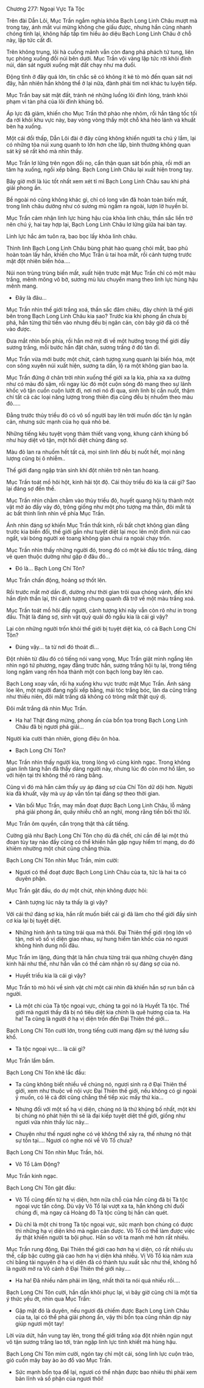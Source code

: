 




Chương 277: Ngoại Vực Tà Tộc


Trên đài Dẫn Lôi, Mục Trần ngắm nghía khỏa Bạch Long Linh Châu mượt mà trong tay, ánh mắt vui mừng không che giấu được, nhưng hắn cũng nhanh chóng tỉnh lại, không hấp tấp tìm hiểu ảo diệu Bạch Long Linh Châu ở chỗ này, lập tức cất đi.

Trên không trung, lôi hà cuồng mãnh vẫn còn đang phá phách tứ tung, liên tục phóng xuống đồi núi bên dưới. Mục Trần vội vàng lập tức rời khỏi đỉnh núi, dán sát người xuống mặt đất chạy như ma đuổi.

Động tĩnh ở đây quá lớn, tin chắc sẽ có không ít kẻ tò mò đến quan sát nơi đây, hẳn nhiên hắn không thể ở lại nữa, đành phải tìm nơi khác tu luyện tiếp.

Mục Trần bay sát mặt đất, tránh né những luồng lôi đình lỏng, tránh khỏi phạm vi tàn phá của lôi đình khủng bố.

Áp lực đã giảm, khiến cho Mục Trần thở phào nhẹ nhõm, rồi hắn tăng tốc tối đa rời khỏi khu vực này, bay vòng vòng thấy một chỗ khá hẻo lánh và khuất bèn hạ xuống.

Một cái đồi thấp, Dẫn Lôi đài ở đây cũng không khiến người ta chú ý lắm, lại có những tòa núi xung quanh to lớn hơn che lấp, bình thường không quan sát kỹ sẽ rất khó mà nhìn thấy.

Mục Trần lơ lửng trên ngọn đồi nọ, cẩn thận quan sát bốn phía, rồi mới an tâm hạ xuống, ngồi xếp bằng. Bạch Long Linh Châu lại xuất hiện trong tay.

Bây giờ mới là lúc tốt nhất xem xét tỉ mỉ Bạch Long Linh Châu sau khi phá giải phong ấn.

Bề ngoài nó cũng không khác gì, chỉ có long văn đã hoàn toàn biến mất, trong linh châu dường như có sương mù ngấm ra ngoài, lượn lờ huyền bí.

Mục Trần cảm nhận linh lực hùng hậu của khỏa linh châu, thần sắc liền trở nên chú ý, hai tay hợp lại, Bạch Long Linh Châu lơ lửng giữa hai bàn tay.

Linh lực hắc ám tuôn ra, bao bọc lấy khỏa linh châu.

Thình lình Bạch Long Linh Châu bùng phát hào quang chói mắt, bao phủ hoàn toàn lấy hắn, khiến cho Mục Trần ù tai hoa mắt, rồi cảnh tượng trước mặt đột nhiên biến hóa....

Núi non trùng trùng biến mất, xuất hiện trước mặt Mục Trần chỉ có một màu trắng, mênh mông vô bờ, sương mù lưu chuyển mang theo linh lực hùng hậu mênh mang.

- Đây là đâu...

Mục Trần nhìn thế giới trắng xoá, thần sắc đăm chiêu, đây chính là thế giới bên trong Bạch Long Linh Châu kia sao? Trước kia khi phong ấn chưa bị phá, hắn từng thử tiến vào nhưng đều bị ngăn cản, còn bây giờ đã có thể vào được.

Đưa mắt nhìn bốn phía, rồi hắn mờ mịt đi về một hướng trong thế giới đầy sương trắng, mỗi bước hắn đặt chân, sương trắng ở đó tản đi.

Mục Trần vừa mới bước một chút, cảnh tượng xung quanh lại biến hóa, một con sông xuyên núi xuất hiện, sương ta dần, lộ ra một không gian bao la.

Mục Trần đứng ở chân trời nhìn xuống thế giới xa lạ kia, phía xa xa dường như có màu đỏ sậm, rồi ngay lúc đó một cuộn sóng đỏ mang theo sự lãnh khốc vô tận cuồn cuộn lướt đi, nơi nơi nó đi qua, sinh linh bị cắn nuốt, thậm chí tất cả các loại năng lượng trong thiên địa cũng đều bị nhuốm theo màu đỏ.....

Đằng trước thủy triều đỏ có vô số người bay lên trời muốn dốc tận lự ngăn cản, nhưng sức mạnh của họ quá nhỏ bé.

Những tiếng kêu tuyệt vọng thảm thiết vang vọng, khung cảnh khủng bố như hủy diệt vô tận, một hồi diệt chủng đáng sợ.

Màu đỏ lan ra nhuốm hết tất cả, mọi sinh linh đều bị nuốt hết, mọi năng lượng cũng bị ô nhiễm..

Thế giới đang ngập tràn sinh khí đột nhiên trở nên tan hoang.

Mục Trần toát mồ hôi hột, kinh hãi tột độ. Cái thủy triều đỏ kia là cái gì? Sao lại đáng sợ đến thế.

Mục Trần nhìn chằm chằm vào thủy triều đỏ, huyết quang hội tụ thành một vật mờ ảo đầy vảy đỏ, trông giống như một pho tượng ma thần, đôi mắt tà ác bất thình lình nhìn về phía Mục Trần.

Ánh nhìn đáng sợ khiến Mục Trần thất kinh, rồi bất chợt không gian đằng trước kia biến đổi, thế giới gần như tuyệt diệt lại mọc lên một đỉnh núi cao ngất, vài bóng người xé toang không gian chui ra ngoài chạy trốn.

Mục Trần nhìn thấy những người đó, trong đó có một kẻ đầu tóc trắng, dáng vẻ quen thuộc dường như gặp ở đâu đó...

- Đó là... Bạch Long Chí Tôn?

Mục Trần chấn động, hoảng sợ thốt lên.

Rồi trước mắt mờ dần đi, dường như thời gian trôi qua chóng vánh, đến khi hắn định thần lại, thì cảnh tượng chung quanh đã trở về một màu trắng xoá.

Mục Trần toát mồ hôi đầy người, cảnh tượng khi nãy vẫn còn rõ như in trong đầu. Thật là đáng sợ, sinh vật quỷ quái đỏ ngầu kia là cái gì vậy?

Lại còn những người trốn khỏi thế giới bị tuyệt diệt kia, có cả Bạch Long Chí Tôn?

- Đúng vậy... ta từ nơi đó thoát đi...

Đột nhiên từ đâu đó có tiếng nói vang vọng, Mục Trần giật mình ngẩng lên nhìn ngó tứ phương, ngay đằng trước hắn, sương trắng hội tụ lại, trong tiếng long ngâm vang rền hóa thành một con bạch long bay lên cao.

Bạch Long xoay vần, rồi hạ xuống khu vực trước mặt Mục Trần. Ánh sáng lóe lên, một người đang ngồi xếp bằng, mái tóc trắng bóc, làn da cũng trắng như thiếu niên, đôi mắt trắng dã không có tròng mắt thật quỷ dị.

Đôi mắt trắng dã nhìn Mục Trần.

- Ha ha! Thật đáng mừng, phong ấn của bổn tọa trong Bạch Long Linh Châu đã bị ngươi phá giải...

Người kia cười thản nhiên, giọng điệu ôn hòa.

- Bạch Long Chí Tôn?

Mục Trần nhìn thấy người kia, trong lòng vô cùng kinh ngạc. Trong không gian linh tàng hắn đã thấy dáng người này, nhưng lúc đó còn mơ hồ lắm, so với hiện tại thì không thể rõ ràng bằng.

Cũng vì đó mà hắn cảm thấy uy áp đáng sợ của Chí Tôn dữ dội hơn. Người kia đã khuất, vậy mà uy áp vẫn tồn tại đáng sợ theo thời gian.

- Vãn bối Mục Trần, may mắn đoạt được Bạch Long Linh Châu, lỗ mãng phá giải phong ấn, quấy nhiễu chỗ an nghĩ, mong rằng tiền bối thứ lỗi.

Mục Trần ôm quyền, cẩn trọng thật thà cất tiếng.

Cường giả như Bạch Long Chí Tôn cho dù đã chết, chỉ cần để lại một thủ đoạn tùy tay nào đấy cũng có thể khiến hắn gặp nguy hiểm trí mạng, do đó khiêm nhường một chút cũng chẳng thừa.

Bạch Long Chí Tôn nhìn Mục Trần, mỉm cười:

- Ngươi có thể đoạt được Bạch Long Linh Châu của ta, tức là hai ta có duyên phận.

Mục Trần gật đầu, do dự một chút, nhịn không được hỏi:

- Cảnh tượng lúc nãy ta thấy là gì vậy?

Với cái thứ đáng sợ kia, hắn rất muốn biết cái gì đã làm cho thế giới đầy sinh cơ kia lại bị tuyệt diệt.

- Những hình ảnh ta từng trải qua mà thôi. Đại Thiên thế giới rộng lớn vô tận, nơi vô số vị diện giao nhau, sự hung hiểm tàn khốc của nó ngươi không hình dung nổi đâu.

Mục Trần im lặng, đúng thật là hắn chưa từng trải qua những chuyện đáng kinh hãi như thế, như hắn vẫn có thể cảm nhận rõ sự đáng sợ của nó.

- Huyết triều kia là cái gì vậy?

Mục Trần tò mò hỏi về sinh vật chỉ một cái nhìn đã khiến hắn sợ run bắn cả người.

- Là một chi của Tà tộc ngoại vực, chúng ta gọi nó là Huyết Tà tộc. Thế giới mà ngươi thấy đã bị nó tiêu diệt kia chính là quê hương của ta. Ha ha! Ta cũng là người ở hạ vị diện trốn đến Đại Thiên thế giới...

Bạch Long Chí Tôn cười lớn, trong tiếng cười mang đậm sự thê lương sầu khổ.

- Tà tộc ngoại vực... là cái gì?

Mục Trần lẩm bẩm.

Bạch Long Chí Tôn khẽ lắc đầu:

- Ta cũng không biết nhiều về chúng nó, ngươi sinh ra ở Đại Thiên thế giới, xem như thuộc về nội vực Đại Thiên thế giới, nếu không có gì ngoài ý muốn, có lẽ cả đời cũng chẳng thể tiếp xúc mấy thứ kia...

- Nhưng đối với một số hạ vị diện, chúng nó là thứ khủng bố nhất, một khi bị chúng nó phát hiện thì sẽ là đại kiếp tuyệt diệt thế giới, giống như ngươi vừa nhìn thấy lúc nãy...

- Chuyện như thế ngươi nghe có vẻ không thể xảy ra, thế nhưng nó thật sự tồn tại.... Ngươi có nghe nói về Võ Tổ chưa?

Bạch Long Chí Tôn nhìn Mục Trần, hỏi.

- Võ Tổ Lâm Động?

Mục Trần kinh ngạc.

Bạch Long Chí Tôn gật đầu:

- Võ Tổ cũng đến từ hạ vị diện, hơn nữa chỗ của hắn cũng đã bị Tà tộc ngoại vực tấn công. Dù vậy Võ Tổ lại vượt xa ta, hắn không chỉ đuổi chúng đi, mà ngay cả Hoàng đô Tà tộc cũng bị hắn càn quét.

- Dù chỉ là một chi trong Tà tộc ngoại vực, sức mạnh bọn chúng có được thì những hạ vị diện khó mà ngăn cản được. Võ Tổ có thể làm được việc ấy thật khiến người ta bội phục. Hắn so với ta mạnh mẽ hơn rất nhiều.

Mục Trần rung động, Đại Thiên thế giới cao hơn hạ vị diện, có rất nhiều ưu thế, cấp bậc cường giả cao hơn hạ vị diện khá nhiều. Vị Võ Tổ kia năm xưa chỉ bằng tài nguyên ở hạ vị diện đã có thành tựu xuất sắc như thế, không hổ là người mở ra Võ cảnh ở Đại Thiên thế giới này....

- Ha ha! Đã nhiều năm phải im lặng, nhất thời ta nói quá nhiều rồi....

Bạch Long Chí Tôn cười, hắn dần khôi phục lại, vì bây giờ cũng chỉ là một tia ý thức yếu ớt, nhìn qua Mục Trần:

- Gặp mặt đó là duyên, nếu ngươi đã chiếm được Bạch Long Linh Châu của ta, lại có thể phá giải phong ấn, vậy thì bổn tọa cũng nhân dịp này giúp ngươi một tay!

Lời vừa dứt, hắn vung tay lên, trong thế giới trắng xóa đột nhiên ngùn ngụt vô tận sương trắng lao tới, tràn ngập linh lực tinh khiết mà hùng hậu.

Bạch Long Chí Tôn mỉm cười, ngón tay chỉ một cái, sóng linh lực cuộn trào, gió cuốn mây bay ào ào đổ vào Mục Trần.

- Sức mạnh bổn tọa để lại, ngươi có thể nhận được bao nhiêu thì phải xem bản lĩnh và số phận của ngươi thôi!




